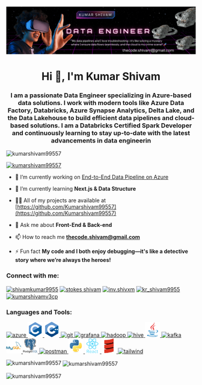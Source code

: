 ![logo](https://github.com/Kumarshivam99557/Kumarshivam99557/blob/main/Data%20Purple%20Gradient%20Neon%20Futuristic%20Technology%20LinkedIn%20Banner.png)
<h1 align="center">Hi 👋, I'm Kumar Shivam</h1>
<h3 align="center">I am a passionate Data Engineer specializing in Azure-based data solutions. I work with modern tools like Azure Data Factory, Databricks, Azure Synapse Analytics, Delta Lake, and the Data Lakehouse to build efficient data pipelines and cloud-based solutions. I am a Databricks Certified Spark Developer and continuously learning to stay up-to-date with the latest advancements in data engineerin</h3>

<p align="left"> <img src="https://komarev.com/ghpvc/?username=kumarshivam99557&label=Profile%20views&color=0e75b6&style=flat" alt="kumarshivam99557" /> </p>

<p align="left"> <a href="https://github.com/ryo-ma/github-profile-trophy"><img src="https://github-profile-trophy.vercel.app/?username=kumarshivam99557" alt="kumarshivam99557" /></a> </p>

- 🔭 I’m currently working on [End-to-End Data Pipeline on Azure](https://github.com/Kumarshivam99557/Style-Sphere)

- 🌱 I’m currently learning **Next.js & Data Structure**

- 👨‍💻 All of my projects are available at [https://github.com/Kumarshivam99557](https://github.com/Kumarshivam99557)

- 💬 Ask me about **Front-End & Back-end**

- 📫 How to reach me **thecode.shivam@gmail.com**

- ⚡ Fun fact **My code and I both enjoy debugging—it's like a detective story where we’re always the heroes!**

<h3 align="left">Connect with me:</h3>
<p align="left">
<a href="https://linkedin.com/in/shivamkumar9955" target="blank"><img align="center" src="https://raw.githubusercontent.com/rahuldkjain/github-profile-readme-generator/master/src/images/icons/Social/linked-in-alt.svg" alt="shivamkumar9955" height="30" width="40" /></a>
<a href="https://fb.com/stokes shivam" target="blank"><img align="center" src="https://raw.githubusercontent.com/rahuldkjain/github-profile-readme-generator/master/src/images/icons/Social/facebook.svg" alt="stokes shivam" height="30" width="40" /></a>
<a href="https://instagram.com/inv.shivxm" target="blank"><img align="center" src="https://raw.githubusercontent.com/rahuldkjain/github-profile-readme-generator/master/src/images/icons/Social/instagram.svg" alt="inv.shivxm" height="30" width="40" /></a>
<a href="https://www.leetcode.com/kr_shivam9955" target="blank"><img align="center" src="https://raw.githubusercontent.com/rahuldkjain/github-profile-readme-generator/master/src/images/icons/Social/leet-code.svg" alt="kr_shivam9955" height="30" width="40" /></a>
<a href="https://auth.geeksforgeeks.org/user/kumarshivamv3cp" target="blank"><img align="center" src="https://raw.githubusercontent.com/rahuldkjain/github-profile-readme-generator/master/src/images/icons/Social/geeks-for-geeks.svg" alt="kumarshivamv3cp" height="30" width="40" /></a>
</p>

<h3 align="left">Languages and Tools:</h3>
<p align="left"> <a href="https://azure.microsoft.com/en-in/" target="_blank" rel="noreferrer"> <img src="https://www.vectorlogo.zone/logos/microsoft_azure/microsoft_azure-icon.svg" alt="azure" width="40" height="40"/> </a> <a href="https://www.cprogramming.com/" target="_blank" rel="noreferrer"> <img src="https://raw.githubusercontent.com/devicons/devicon/master/icons/c/c-original.svg" alt="c" width="40" height="40"/> </a> <a href="https://www.w3schools.com/cpp/" target="_blank" rel="noreferrer"> <img src="https://raw.githubusercontent.com/devicons/devicon/master/icons/cplusplus/cplusplus-original.svg" alt="cplusplus" width="40" height="40"/> </a> <a href="https://git-scm.com/" target="_blank" rel="noreferrer"> <img src="https://www.vectorlogo.zone/logos/git-scm/git-scm-icon.svg" alt="git" width="40" height="40"/> </a> <a href="https://grafana.com" target="_blank" rel="noreferrer"> <img src="https://www.vectorlogo.zone/logos/grafana/grafana-icon.svg" alt="grafana" width="40" height="40"/> </a> <a href="https://hadoop.apache.org/" target="_blank" rel="noreferrer"> <img src="https://www.vectorlogo.zone/logos/apache_hadoop/apache_hadoop-icon.svg" alt="hadoop" width="40" height="40"/> </a> <a href="https://hive.apache.org/" target="_blank" rel="noreferrer"> <img src="https://www.vectorlogo.zone/logos/apache_hive/apache_hive-icon.svg" alt="hive" width="40" height="40"/> </a> <a href="https://www.java.com" target="_blank" rel="noreferrer"> <img src="https://raw.githubusercontent.com/devicons/devicon/master/icons/java/java-original.svg" alt="java" width="40" height="40"/> </a> <a href="https://kafka.apache.org/" target="_blank" rel="noreferrer"> <img src="https://www.vectorlogo.zone/logos/apache_kafka/apache_kafka-icon.svg" alt="kafka" width="40" height="40"/> </a> <a href="https://www.mysql.com/" target="_blank" rel="noreferrer"> <img src="https://raw.githubusercontent.com/devicons/devicon/master/icons/mysql/mysql-original-wordmark.svg" alt="mysql" width="40" height="40"/> </a> <a href="https://www.postgresql.org" target="_blank" rel="noreferrer"> <img src="https://raw.githubusercontent.com/devicons/devicon/master/icons/postgresql/postgresql-original-wordmark.svg" alt="postgresql" width="40" height="40"/> </a> <a href="https://postman.com" target="_blank" rel="noreferrer"> <img src="https://www.vectorlogo.zone/logos/getpostman/getpostman-icon.svg" alt="postman" width="40" height="40"/> </a> <a href="https://www.python.org" target="_blank" rel="noreferrer"> <img src="https://raw.githubusercontent.com/devicons/devicon/master/icons/python/python-original.svg" alt="python" width="40" height="40"/> </a> <a href="https://reactjs.org/" target="_blank" rel="noreferrer"> <img src="https://raw.githubusercontent.com/devicons/devicon/master/icons/react/react-original-wordmark.svg" alt="react" width="40" height="40"/> </a> <a href="https://www.scala-lang.org" target="_blank" rel="noreferrer"> <img src="https://raw.githubusercontent.com/devicons/devicon/master/icons/scala/scala-original.svg" alt="scala" width="40" height="40"/> </a> <a href="https://tailwindcss.com/" target="_blank" rel="noreferrer"> <img src="https://www.vectorlogo.zone/logos/tailwindcss/tailwindcss-icon.svg" alt="tailwind" width="40" height="40"/> </a> </p>

<p><img align="left" src="https://github-readme-stats.vercel.app/api/top-langs?username=kumarshivam99557&show_icons=true&locale=en&layout=compact" alt="kumarshivam99557" /></p>

<p>&nbsp;<img align="center" src="https://github-readme-stats.vercel.app/api?username=kumarshivam99557&show_icons=true&locale=en" alt="kumarshivam99557" /></p>

<p><img align="center" src="https://github-readme-streak-stats.herokuapp.com/?user=kumarshivam99557&" alt="kumarshivam99557" /></p>
